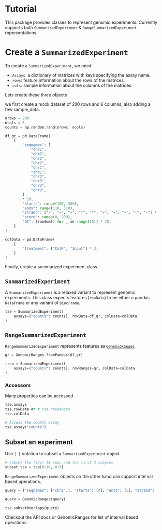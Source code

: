 # Tutorial

This package provides classes to represent genomic experiments. Currently supports both `SummarizedExperiment` & `RangeSummarizedExperiment` representations.

# Create a `SummarizedExperiment`

To create a `SummarizedExperiment`, we need

- `Assays`: a dictionary of matrices with keys specifying the assay name. 
- `rows`: feature information about the rows of the matrices.
- `cols`: sample information about the columns of the matrices.

Lets create these three objects

we first create a mock dataset of 200 rows and 6 columns, also adding a few sample_data.

```python
nrows = 200
ncols = 6
counts = np.random.rand(nrows, ncols)

df_gr = pd.DataFrame(
    {
        "seqnames": [
            "chr1",
            "chr2",
            "chr2",
            "chr2",
            "chr1",
            "chr1",
            "chr3",
            "chr3",
            "chr3",
            "chr3",
        ]
        * 20,
        "starts": range(100, 300),
        "ends": range(110, 310),
        "strand": ["-", "+", "+", "*", "*", "+", "+", "+", "-", "-"] * 20,
        "score": range(0, 200),
        "GC": [random() for _ in range(10)] * 20,
    }
)

colData = pd.DataFrame(
    {
        "treatment": ["ChIP", "Input"] * 3,
    }
)
```

Finally, create a summarized experiment class. 

## `SummarizedExperiment`

A `SummarizedExperiment` is a relaxed variant to represent genomic experiments. This class expects features (`rowData`) to be either a pandas `DataFrame` or any variant of `BiocFrame`.

```python
tse = SummarizedExperiment(
    assays={"counts": counts}, rowData=df_gr, colData=colData
)
```

##  `RangeSummarizedExperiment`

`RangeSummarizedExperiment` represents features as [`GenomicRanges`](https://github.com/BiocPy/GenomicRanges).

```python
gr = GenomicRanges.fromPandas(df_gr)

trse = SummarizedExperiment(
    assays={"counts": counts}, rowRanges=gr, colData=colData
)
```

### Accessors

Many properties can be accessed 

```python
tse.assays
tse.rowData or # tse.rowRanges
tse.colData

# Access the counts assay
tse.assay("counts")
```

## Subset an experiment

Use `[ ]` notation to subset a `SummarizedExperiment` object. 

```python
# subset the first 10 rows and the first 3 samples
subset_tse = tse[0:10, 0:3]
```

`RangeSummarizedExperiment` objects on the other hand can support interval based operations.


```python
query = {"seqnames": ["chr2",], "starts": [4], "ends": [6], "strand": ["+"]}

query = GenomicRanges(query)

tse.subsetOverlaps(query)
```

Checkout the API docs or GenomicRanges for list of interval based operations.